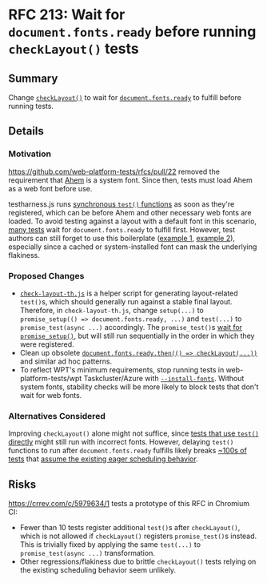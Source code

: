 # RFC 213: Wait for `document.fonts.ready` before running `checkLayout()` tests

## Summary

Change [`checkLayout()`][check-layout-th] to wait for
[`document.fonts.ready`][fonts-ready] to fulfill before running tests.

[check-layout-th]: https://github.com/web-platform-tests/wpt/blob/9952f6fa233ad9e067b2ff28ab32832cc6d8fd66/resources/check-layout-th.js#L211
[fonts-ready]: https://developer.mozilla.org/en-US/docs/Web/API/FontFaceSet/ready

## Details

### Motivation

https://github.com/web-platform-tests/rfcs/pull/22 removed the requirement that
[Ahem] is a system font.
Since then, tests must load Ahem as a web font before use.

testharness.js runs [synchronous `test()` functions][test] as soon as they're
registered, which can be before Ahem and other necessary web fonts are loaded.
To avoid testing against a layout with a default font in this scenario, [many
tests] wait for `document.fonts.ready` to fulfill first.
However, test authors can still forget to use this boilerplate ([example 1],
[example 2]), especially since a cached or system-installed font can mask the
underlying flakiness.

[Ahem]: https://web-platform-tests.org/writing-tests/ahem.html
[test]: https://web-platform-tests.org/writing-tests/testharness-api.html#test
[many tests]: https://github.com/search?q=repo%3Aweb-platform-tests%2Fwpt+%2Fdocument.fonts.ready.*%28checkLayout%7Ctest%29%2F&type=code
[example 1]: https://crrev.com/c/5943572
[example 2]: https://crrev.com/c/5889804

### Proposed Changes

* [`check-layout-th.js`][check-layout-th] is a helper script for generating
  layout-related `test()`s, which should generally run against a stable final
  layout.
  Therefore, in `check-layout-th.js`, change `setup(...)` to
  `promise_setup(() => document.fonts.ready, ...)` and `test(...)` to
  `promise_test(async ...)` accordingly.
  The `promise_test()`s [wait for `promise_setup()`][promise-setup], but will still run
  sequentially in the order in which they were registered.
* Clean up obsolete [`document.fonts.ready.then(() => checkLayout(...))`][many
  tests] and similar ad hoc patterns.
* To reflect WPT's minimum requirements, stop running tests in
  web-platform-tests/wpt Taskcluster/Azure with
  [`--install-fonts`][install-fonts].
  Without system fonts, stability checks will be more likely to block tests
  that don't wait for web fonts.

[promise-setup]: https://web-platform-tests.org/writing-tests/testharness-api.html#promise_setup
[install-fonts]: https://github.com/web-platform-tests/wpt/blob/38c69461a2178d1c9fa80a948e393612e0220c95/tools/wptrunner/wptrunner/wptcommandline.py#L273

### Alternatives Considered

Improving `checkLayout()` alone might not suffice, since [tests that use
`test()` directly][example 2] might still run with incorrect fonts.
However, delaying `test()` functions to run after `document.fonts.ready`
fulfills likely breaks [~100s of tests] that [assume the existing eager
scheduling behavior].

[~100s of tests]: https://chromium-review.googlesource.com/c/chromium/src/+/5980648?checksPatchset=2&tab=checks
[assume the existing eager scheduling behavior]: https://github.com/web-platform-tests/wpt/blob/f26694cede6d5602f01e7f7762876ec43cf74951/css/css-counter-styles/counter-style-at-rule/support/counter-style-testcommon.js#L20-L44

## Risks

https://crrev.com/c/5979634/1 tests a prototype of this RFC in Chromium CI:
* Fewer than 10 tests register additional `test()`s after `checkLayout()`,
  which is not allowed if `checkLayout()` registers `promise_test()`s instead.
  This is trivially fixed by applying the same `test(...)` to
  `promise_test(async ...)` transformation.
* Other regressions/flakiness due to brittle `checkLayout()` tests relying on
  the existing scheduling behavior seem unlikely.
